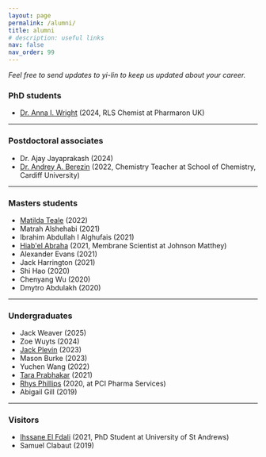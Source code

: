 ```yaml
---
layout: page
permalink: /alumni/
title: alumni
# description: useful links
nav: false
nav_order: 99
---
```


_Feel free to send updates to yi-lin to keep us updated about your career._

### PhD students

- [Dr. Anna I. Wright](https://www.linkedin.com/in/annaiwright/) (2024, RLS Chemist at Pharmaron UK)

---

### Postdoctoral associates

- Dr. Ajay Jayaprakash (2024)
- [Dr. Andrey A. Berezin](https://www.linkedin.com/in/berezyaka/) (2022, Chemistry Teacher at School of Chemistry, Cardiff University)

---

### Masters students

- [Matilda Teale](https://www.linkedin.com/in/tilda-teale-a556b51b9/) (2022)
- Matrah Alshehabi (2021)
- Ibrahim Abdullah I Alghufais (2021)
- [Hiab'el Abraha](https://www.linkedin.com/in/hiabel-abraha/) (2021, Membrane Scientist at Johnson Matthey)
- Alexander Evans (2021)
- Jack Harrington (2021)
- Shi Hao (2020)
- Chenyang Wu (2020)
- Dmytro Abdulakh (2020)

---

### Undergraduates

- Jack Weaver (2025)
- Zoe Wuyts (2024)
- [Jack Plevin](https://www.linkedin.com/in/jack-plevin-324023213/) (2023)
- Mason Burke (2023)
- Yuchen Wang (2022)
- [Tara Prabhakar](https://www.linkedin.com/in/tara-prabhakar-629b94197/) (2021)
- [Rhys Phillips](https://www.linkedin.com/in/rhys-phillips-05b328206) (2020, at PCI Pharma Services)
- Abigail Gill (2019)

---

### Visitors

- [Ihssane El Fdali](https://www.linkedin.com/in/ihssane-el-fdali/) (2021, PhD Student at University of St Andrews)
- Samuel Clabaut (2019)
